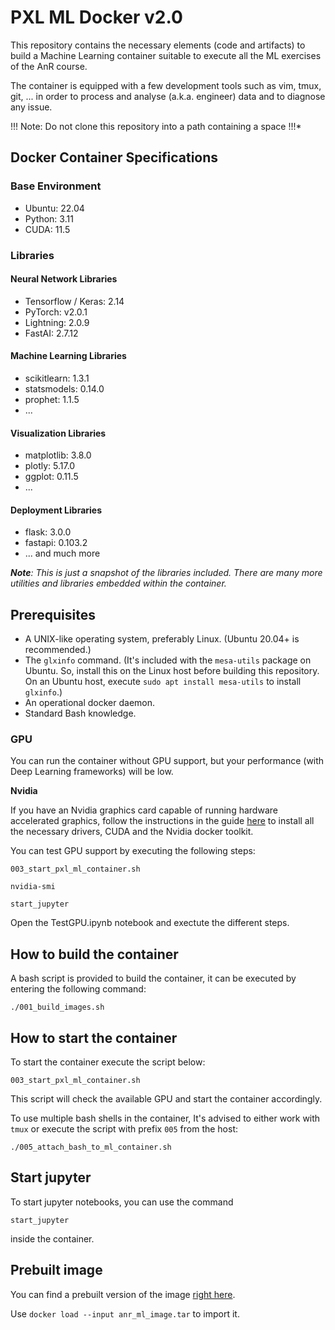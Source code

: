 # PXL ML Docker v2.0
 This repository contains the necessary elements (code and artifacts) to build a
 Machine Learning container suitable to execute all the ML exercises of the AnR
 course.
 
The container is equipped with a few development tools such as vim, tmux, git,
... in order to process and analyse (a.k.a. engineer) data and to diagnose any
issue.

!!! Note: Do not clone this repository into a path containing a space !!!*

## Docker Container Specifications

### Base Environment

- Ubuntu: 22.04
- Python: 3.11
- CUDA: 11.5

### Libraries

#### Neural Network Libraries

- Tensorflow / Keras: 2.14
- PyTorch: v2.0.1
- Lightning: 2.0.9
- FastAI: 2.7.12

#### Machine Learning Libraries

- scikitlearn: 1.3.1
- statsmodels: 0.14.0
- prophet: 1.1.5
- ...

#### Visualization Libraries

- matplotlib: 3.8.0
- plotly: 5.17.0
- ggplot: 0.11.5
- ...

#### Deployment Libraries

- flask: 3.0.0
- fastapi: 0.103.2
- ... and much more

_**Note**: This is just a snapshot of the libraries included. There are many more utilities and libraries embedded within the container._


## Prerequisites
* A UNIX-like operating system, preferably Linux. (Ubuntu 20.04+ is recommended.)
* The `glxinfo` command. (It's included with the `mesa-utils` package on Ubuntu. So, install this on the Linux host before building this repository. On an Ubuntu host, execute `sudo apt install mesa-utils` to install `glxinfo`.)
* An operational docker daemon.
* Standard Bash knowledge.

### GPU
You can run the container without GPU support, but your performance (with Deep Learning frameworks) will be low.

**Nvidia**

If you have an Nvidia graphics card capable of running hardware accelerated graphics, follow the instructions in the guide [here](CUDA%20Installation) to install all the necessary drivers, CUDA and the Nvidia docker toolkit. 

You can test GPU support by executing the following steps:

```
003_start_pxl_ml_container.sh
```

```
nvidia-smi
```

```
start_jupyter
```

Open the TestGPU.ipynb notebook and exectute the different steps.
 
## How to build the container
A bash script is provided to build the container, it can be executed by entering
the following command:

```
./001_build_images.sh
```

## How to start the container
To start the container execute the script below:

```
003_start_pxl_ml_container.sh
```
This script will check the available GPU and start the container accordingly.

To use multiple bash shells in the container, It's advised to either work with
`tmux` or execute the script with prefix `005` from the host:

```
./005_attach_bash_to_ml_container.sh
```

## Start jupyter
To start jupyter notebooks, you can use the command
```
start_jupyter
```
inside the container.

## Prebuilt image
You can find a prebuilt version of the image [right here](https://drive.google.com/drive/folders/1KqxEocjVeOtsky2f2vomWljWc7ir1reJ?usp=sharing).

Use `docker load --input anr_ml_image.tar` to import it.
